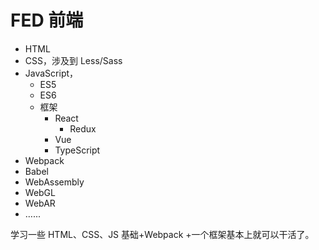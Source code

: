 # FED 前端



- HTML
- CSS，涉及到 Less/Sass
- JavaScript，
  - ES5
  - ES6
  - 框架
    - React
      - Redux
    - Vue
    - TypeScript
- Webpack
- Babel
- WebAssembly
- WebGL
- WebAR
- …...



学习一些 HTML、CSS、JS 基础+Webpack +一个框架基本上就可以干活了。



